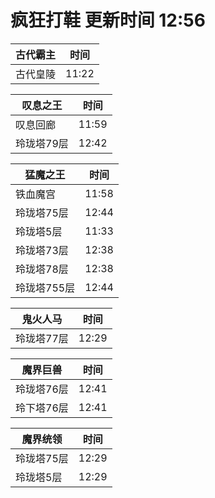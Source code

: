 # 疯狂打鞋 更新时间 12:56

| 古代霸主   | 时间    |
|--------|-------|
| 古代皇陵 | 11:22 |

| 叹息之王   | 时间    |
|--------|-------|
| 叹息回廊 | 11:59 |
| 玲珑塔79层 | 12:42 |

| 猛魔之王   | 时间    |
|--------|-------|
| 铁血魔宫 | 11:58 |
| 玲珑塔75层 | 12:44 |
| 玲珑塔5层 | 11:33 |
| 玲珑塔73层 | 12:38 |
| 玲珑塔78层 | 12:38 |
| 玲珑塔755层 | 12:44 |

| 鬼火人马   | 时间    |
|--------|-------|
| 玲珑塔77层 | 12:29 |

| 魔界巨兽   | 时间    |
|--------|-------|
| 玲珑塔76层 | 12:41 |
| 玲下塔76层 | 12:41 |

| 魔界统领   | 时间    |
|--------|-------|
| 玲珑塔75层 | 12:29 |
| 玲珑塔5层 | 12:29 |